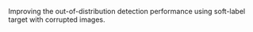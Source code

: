 Improving the out-of-distribution detection performance using soft-label target with corrupted images.
